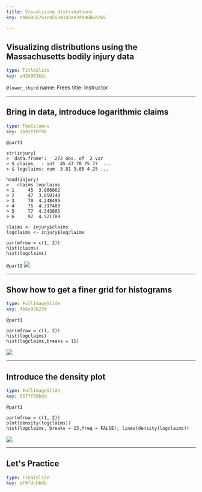 ```yaml
---
title: Visualizing distributions
key: eb65055761c45534183ae2de06b6d265

---
```

## Visualizing distributions using the Massachusetts bodily injury data

```yaml
type: TitleSlide
key: a42d901b2c
```





`@lower_third`
name: Frees
title: Instructor




---
## Bring in data, introduce logarithmic claims

```yaml
type: TwoColumns
key: 1691ff0f08
```

`@part1`
```
str(injury)
> 'data.frame':   272 obs. of  2 var
> $ claims   : int  45 47 70 75 77  ...
> $ logclaims: num  3.81 3.85 4.25 ...

head(injury)
>   claims logclaims
> 1     45  3.806662
> 2     47  3.850148
> 3     70  4.248495
> 4     75  4.317488
> 5     77  4.343805
> 6     92  4.521789

claims <- injury$claims
logclaims <- injury$logclaims

par(mfrow = c(1, 2))
hist(claims)
hist(logclaims)
```

`@part2`
![](https://assets.datacamp.com/production/repositories/2610/datasets/6b0de8e9bf97d57471b70f0f923c268149239e69/Ch1MassBIClaimsDistn.png)







---
## Show how to get a finer grid for histograms

```yaml
type: FullImageSlide
key: fb6c95023f
```

`@part1`
```
par(mfrow = c(1, 2))
hist(logclaims)
hist(logclaims,breaks = 15)
```
![](https://assets.datacamp.com/production/repositories/2610/datasets/0128d1e2b699fb65fa680d27089897a4cfd1795a/Ch1MassBILogClaimsDistn.png)








---
## Introduce the density plot

```yaml
type: FullImageSlide
key: 657ff59bdd
```

`@part1`
```
par(mfrow = c(1, 2))
plot(density(logclaims))
hist(logclaims, breaks = 15,freq = FALSE); lines(density(logclaims))
```
![](https://assets.datacamp.com/production/repositories/2610/datasets/b06538ba69d7e5e3656ec1bb9a92bc1989d60653/Ch1MassBILogClaimsDensityPlots.png)








---
## Let's Practice

```yaml
type: FinalSlide
key: af0fdcbbdb
```








